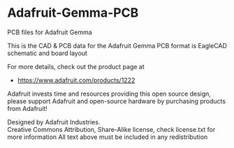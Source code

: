 Adafruit-Gemma-PCB
==================

PCB files for Adafruit Gemma

This is the CAD & PCB data for the Adafruit Gemma
PCB format is EagleCAD schematic and board layout


For more details, check out the product page at

   * https://www.adafruit.com/products/1222

Adafruit invests time and resources providing this open source design, 
please support Adafruit and open-source hardware by purchasing 
products from Adafruit!

Designed by Adafruit Industries.  
Creative Commons Attribution, Share-Alike license, check license.txt for more information
All text above must be included in any redistribution